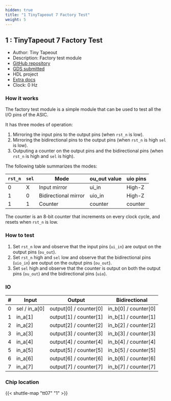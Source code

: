 ```yaml
---
hidden: true
title: "1 TinyTapeout 7 Factory Test"
weight: 5
---
```


## 1 : TinyTapeout 7 Factory Test

* Author: Tiny Tapeout
* Description: Factory test module
* [GitHub repository](https://github.com/TinyTapeout/tt07-factory-test)
* [GDS submitted](https://github.com/TinyTapeout/tt07-factory-test/actions/runs/9134220939)
* HDL project
* [Extra docs]()
* Clock: 0 Hz

<!---

This file is used to generate your project datasheet. Please fill in the information below and delete any unused
sections.

You can also include images in this folder and reference them in the markdown. Each image must be less than
512 kb in size, and the combined size of all images must be less than 1 MB.
-->


### How it works

The factory test module is a simple module that can be used to test all the I/O pins of the ASIC.

It has three modes of operation:

1. Mirroring the input pins to the output pins (when `rst_n` is low).
2. Mirroring the bidirectional pins to the output pins (when `rst_n` is high `sel` is low).
3. Outputing a counter on the output pins and the bidirectional pins (when `rst_n` is high and `sel` is high).

The following table summarizes the modes:

| `rst_n` | `sel` | Mode                 | ou_out value | uio pins |
|---------|-------|----------------------|--------------|----------|
| 0       | X     | Input mirror         | ui_in        | High-Z   |
| 1       | 0     | Bidirectional mirror | uio_in       | High-Z   |
| 1       | 1     | Counter              | counter      | counter  |

The counter is an 8-bit counter that increments on every clock cycle, and resets when `rst_n` is low.

### How to test

1. Set `rst_n` low and observe that the input pins (`ui_in`) are output on the output pins (`ou_out`).
2. Set `rst_n` high and `sel` low and observe that the bidirectional pins (`uio_in`) are output on the output pins (`ou_out`).
3. Set `sel` high and observe that the counter is output on both the output pins (`ou_out`) and the bidirectional pins (`uio`).


### IO

| #             | Input    | Output   | Bidirectional   |
| ------------- | -------- | -------- | --------------- |
| 0 | sel / in_a[0]  | output[0] / counter[0]  | in_b[0] / counter[0]        |
| 1 | in_a[1]  | output[1] / counter[1]  | in_b[1] / counter[1]        |
| 2 | in_a[2]  | output[2] / counter[2]  | in_b[2] / counter[2]        |
| 3 | in_a[3]  | output[3] / counter[3]  | in_b[3] / counter[3]        |
| 4 | in_a[4]  | output[4] / counter[4]  | in_b[4] / counter[4]        |
| 5 | in_a[5]  | output[5] / counter[5]  | in_b[5] / counter[5]        |
| 6 | in_a[6]  | output[6] / counter[6]  | in_b[6] / counter[6]        |
| 7 | in_a[7]  | output[7] / counter[7]  | in_b[7] / counter[7]        |


### Chip location

{{< shuttle-map "tt07" "1" >}}
